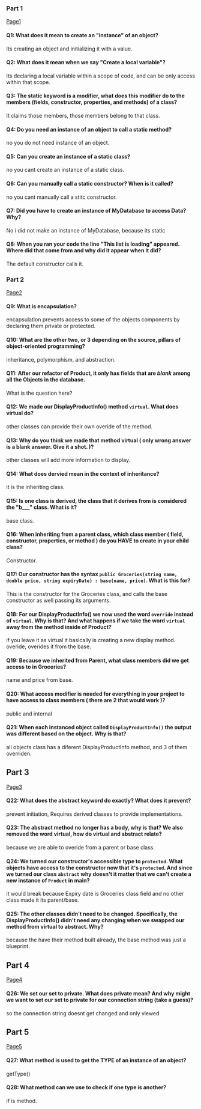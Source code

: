 ﻿### Part 1
[Page1](Training/Page1.md)

#### Q1: What does it mean to create an "instance" of an object?
Its creating an object and initializing it with a value.
#### Q2: What does it mean when we say "Create a local variable"?
Its declaring a local variable within a scope of code, and can be only access within that scope.
#### Q3: The static keyword is a modifier, what does this modifier do to the members (fields, constructor, properties, and methods) of a class?
It claims those members, those members belong to that class.
#### Q4: Do you need an instance of an object to call a static method?
no you do not need instance of an object.
#### Q5: Can you create an instance of a static class?
no you cant create an instance of a static class.
#### Q6: Can you manually call a static constructor? When is it called?
no you cant manually call a stitc constructor.
#### Q7: Did you have to create an instance of MyDatabase to access Data? Why?
No i did not make an instance of MyDatabase, because its static
#### Q8: When you ran your code the line "This list is loading" appeared. Where did that come from and why did it appear when it did?
The default constructor calls it.

### Part 2
[Page2](Training/Page2.md)

#### Q9: What is encapsulation?
encapsulation prevents access to some of the objects components by declaring them private or protected.
#### Q10: What are the other two, or 3 depending on the source, pillars of object-oriented programming?
inheritance, polymorphism, and abstraction.
#### Q11: After our refactor of Product, it only has fields that are _blank_ among all the Objects in the database.
What is the question here?
#### Q12: We made our DisplayProductInfo() method `virtual`. What does virtual do?
other classes can provide their own overide of the method.
#### Q13: Why do you think we made that method virtual ( only wrong answer is a blank answer. Give it a shot. )?
other classes will add more information to display.
#### Q14: What does dervied mean in the context of inheritance?
it is the inheriting class.
#### Q15: Is one class is derived, the class that it derives from is considered the "b___" class. What is it?
base class.
#### Q16: When inheriting from a parent class, which class member ( field, constructor, properties, or method ) do you HAVE to create in your child class?
Constructor.
#### Q17: Our constructor has the syntax `public Groceries(string name, double price, string expiryDate) : base(name, price)`. What is this for?
This is the constructor for the Groceries class, and calls the base constructor as well passing its arguments. 
#### Q18: For our DisplayProductInfo() we now used the word `override` instead of `virtual`. Why is that? And what happens if we take the word `virtual` away from the method inside of Product?
if you leave it as virtual it basically is creating a new display method. overide, overides it from the base.
#### Q19: Because we inherited from Parent, what class members did we get access to in Groceries?
name and price from base.
#### Q20: What access modifier is needed for everything in your project to have access to class members ( there are 2 that would work )?
public and internal
#### Q21: When each instanced object called `DisplayProductInfo()` the output was different based on the object. Why is that?
all objects class has a diferent DisplayProductInfo method, and 3 of them overriden.

## Part 3
[Page3](Training/Page3.md)

#### Q22: What does the abstract keyword do exactly? What does it prevent?
prevent initiation, Requires derived classes to provide implementations.
#### Q23: The abstract method no longer has a body, why is that? We also removed the word virtual, how do virtual and abstract relate?
because we are able to overide from a parent or base class.
#### Q24: We turned our constructor's accessible type to `protected`. What objects have access to the constructor now that it's `protected`. And since we turned our class `abstract` why doesn't it matter that we can't create a new instance of `Product` in main?
it would break because Expiry date is Groceries class field and no other class made it its parent/base.
#### Q25: The other classes didn't need to be changed. Specifically, the DisplayProductInfo() didn't need any changing when we swapped our method from virtual to abstract. Why?
because the have their method built already, the base method was just a blueprint.

## Part 4
[Page4](Training/Page4.md)

#### Q26: We set our set to private. What does private mean? And why might we want to set our set to private for our connection string (take a guess)?
so the connection string doesnt get changed and only viewed

## Part 5
[Page5](Training/Page5.md)

#### Q27: What method is used to get the TYPE of an instance of an object?
getType()
#### Q28: What method can we use to check if one type is another?
if is method.